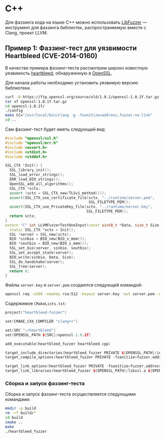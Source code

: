
# C++

Для фаззинга кода на языке C++ можно использовать [LibFuzzer](https://llvm.org/docs/LibFuzzer.html) — инструмент для фаззинга библиотек, распространяемую вместе с Clang, проект LLVM.

## Пример 1: Фаззинг-тест для уязвимости Heartbleed (CVE-2014-0160)

В качестве примера фаззинг-теста рассмотрим широко известную уязвимость [heartbleed](https://en.wikipedia.org/wiki/Heartbleed), обнаруженную в [OpenSSL](https://github.com/openssl/openssl).

Для начала работы необходимо установить уязвимую версию библиотеки.

```bash
curl -O https://ftp.openssl.org/source/old/1.0.1/openssl-1.0.1f.tar.gz
tar xf openssl-1.0.1f.tar.gz
cd openssl-1.0.1f/
./config
make CC="/usr/local/bin/clang -g -fsanitize=address,fuzzer-no-link"
cd ..
```

Сам фаззинг-тест будет иметь следующий вид:

```cpp
#include "openssl/ssl.h"
#include "openssl/err.h"
#include <assert.h>
#include <stdint.h>
#include <stddef.h>

SSL_CTX *Init() {
  SSL_library_init();
  SSL_load_error_strings();
  ERR_load_BIO_strings();
  OpenSSL_add_all_algorithms();
  SSL_CTX *sctx;
  assert (sctx = SSL_CTX_new(TLSv1_method()));
  assert(SSL_CTX_use_certificate_file(sctx, "../runtime/server.pem",
                                      SSL_FILETYPE_PEM));
  assert(SSL_CTX_use_PrivateKey_file(sctx, "../runtime/server.key",
                                     SSL_FILETYPE_PEM));
  return sctx;
}
extern "C" int LLVMFuzzerTestOneInput(const uint8_t *Data, size_t Size) {
  static SSL_CTX *sctx = Init();
  SSL *server = SSL_new(sctx);
  BIO *sinbio = BIO_new(BIO_s_mem());
  BIO *soutbio = BIO_new(BIO_s_mem());
  SSL_set_bio(server, sinbio, soutbio);
  SSL_set_accept_state(server);
  BIO_write(sinbio, Data, Size);
  SSL_do_handshake(server);
  SSL_free(server);
  return 0;
}
```

Файлы `server.key` и `server.pem` создаются следующей командой:

```bash
openssl req -x509 -newkey rsa:512 -keyout server.key -out server.pem -days 9999 -nodes -subj /CN=a/
```

Содержимое `CMakeLists.txt`:

```cpp
project("heartbleed-fuzzer")

set(CMAKE_CXX_COMPILER "clang++")

set(SRC "~/heartbleed")
set(OPENSSL_PATH ${SRC}/openssl-1.0.1f)

add_executable(heartbleed_fuzzer heartbleed.cpp)

target_include_directories(heartbleed_fuzzer PRIVATE ${OPENSSL_PATH}/include)
target_compile_options(heartbleed_fuzzer PRIVATE -fsanitize=fuzzer,address)

target_link_options(heartbleed_fuzzer PRIVATE -fsanitize=fuzzer,address)
target_link_libraries(heartbleed_fuzzer ${OPENSSL_PATH}/libssl.a ${OPENSSL_PATH}/libcrypto.a)
```

### Сборка и запуск фаззинг-теста

Сборка и запуск фаззинг-теста осуществляется следующими командами:

```bash
mkdir -p build  
rm -rf build/*  
cd build
cmake ..
make
./heartbleed_fuzzer
```

